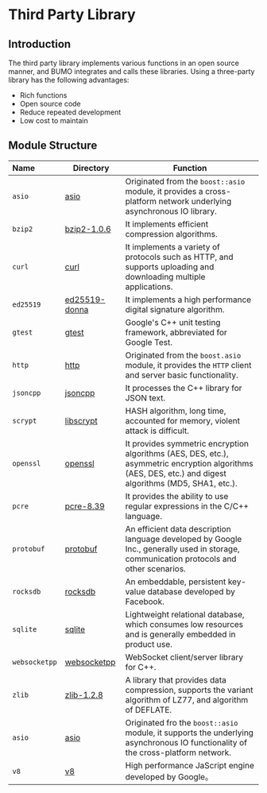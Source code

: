 # Third Party Library

## Introduction
The third party library implements various functions in an open source manner, and BUMO integrates and calls these libraries. Using a three-party library has the following advantages:
- Rich functions
- Open source code
- Reduce repeated development
- Low cost to maintain

## Module Structure

Name | Directory | Function
|:--- | --- | ---
| `asio` | [asio](./asio) | Originated from the `boost::asio` module, it provides a cross-platform network underlying asynchronous IO library.
| `bzip2` | [bzip2-1.0.6](./bzip2-1.0.6) | It implements efficient compression algorithms.
| `curl` | [curl](./curl) | It implements a variety of protocols such as HTTP, and supports uploading and downloading multiple applications.
| `ed25519` | [ed25519-donna](./ed25519-donna) | It implements a high performance digital signature algorithm.
| `gtest` | [gtest](./gtest) | Google's C++ unit testing framework, abbreviated for Google Test.
| `http` | [http](./http) | Originated from the `boost.asio` module, it provides the `HTTP` client and server basic functionality.
| `jsoncpp` | [jsoncpp](./jsoncpp) | It processes the C++ library for JSON text.
| `scrypt` | [libscrypt](./libscrypt) | HASH algorithm, long time, accounted for memory, violent attack is difficult.
| `openssl` | [openssl](./openssl) | It provides symmetric encryption algorithms (AES, DES, etc.), asymmetric encryption algorithms (AES, DES, etc.) and digest algorithms (MD5, SHA1, etc.).
| `pcre` | [pcre-8.39](./pcre-8.39) | It provides the ability to use regular expressions in the C/C++ language.
| `protobuf` | [protobuf](./protobuf) | An efficient data description language developed by Google Inc., generally used in storage, communication protocols and other scenarios.
| `rocksdb` | [rocksdb](./rocksdb) | An embeddable, persistent key-value database developed by Facebook.
| `sqlite` | [sqlite](./sqlite) | Lightweight relational database, which consumes low resources and is generally embedded in product use.
| `websocketpp` | [websocketpp](./websocketpp) | WebSocket client/server library for C++.
| `zlib` | [zlib-1.2.8](./zlib-1.2.8) | A library that provides data compression, supports the variant algorithm of LZ77, and algorithm of DEFLATE.
| `asio` | [asio](./asio) | Originated fro the `boost::asio` module, it supports the underlying asynchronous IO functionality of the cross-platform network.
| `v8` | [v8](https://github.com/bumoproject/v8) | High performance JaScript engine developed by Google。
